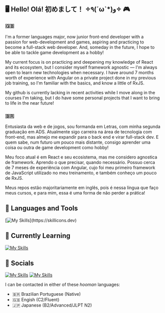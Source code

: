 ## 🖥️ Hello! Olá! 初めまして！ ✧٩(ˊωˋ\*)و✧ 🎮

### 🇬🇧 
I'm a former languages major, now junior front-end developer with a passion for web-development and games, aspiring and practicing to become a full-stack web developer. And, someday in the future, I hope to be able to tackle game development as a hobby!

My current focus is on practicing and deepening my knowledge of React and its ecosystem, but I consider myself framework agnostic — I'm always open to learn new technologies when necessary. I have around 7 months worth of experience with Angular on a private project done in my previous job training, so I'm familiar with the basics, and know a little of RxJS.

My github is currently lacking in recent activities while I move along in the courses I'm taking, but I do have some personal projects that I want to bring to life in the near future!

### 🇧🇷
Entusiasta da web e de jogos, sou formanda em Letras, com minha segunda graduação em ADS. Atualmente sigo carreira na área de tecnologia com front-end, mas almejo me expandir para o back end e virar full-stack dev. E quem sabe, num futuro um pouco mais distante, consigo aprender uma coisa ou outra de game development como hobby! 

Meu foco atual é em React e seu ecosistema, mas me considero agnostica de framework. Aprendo o que precisar, quando necessário. Possuo cerca de 7 meses de experiência com Angular, cujo foi meu primeiro framework de JavaScript utilizado no meu treinamento, e também conheço um pouco de RxJS. 

Meus repos estão majoritariamente em inglês, pois é nessa língua que faço meus cursos, e para mim, essa é uma forma de não perder a prática!

## 🧰 Languages and Tools

[![My Skills](https://skillicons.dev/icons?i=html,css,sass,tailwind,styledcomponents,js,typescript,react,redux,angular,rxjs,git,npm,vite,)](https://skillicons.dev)

## 🧠 Currently Learning

[![My Skills](https://skillicons.dev/icons?i=nodejs,expressjs,nextjs)](https://skillicons.dev)

## 🤝 Socials

[![My Skills](https://skillicons.dev/icons?i=linkedin)](https://www.linkedin.com/in/thais-martins-181a1212b/) [![My Skills](https://skillicons.dev/icons?i=discord)](https://discord.com/users/yunndere)

I can be contacted in either of these _hooman_ languages:

- 🇧🇷 Brazilian Portuguese (Native)
- 🇬🇧 Engish (C2/Fluent)
- 🇯🇵 Japanese (B2/Advanced/JLPT N2)
